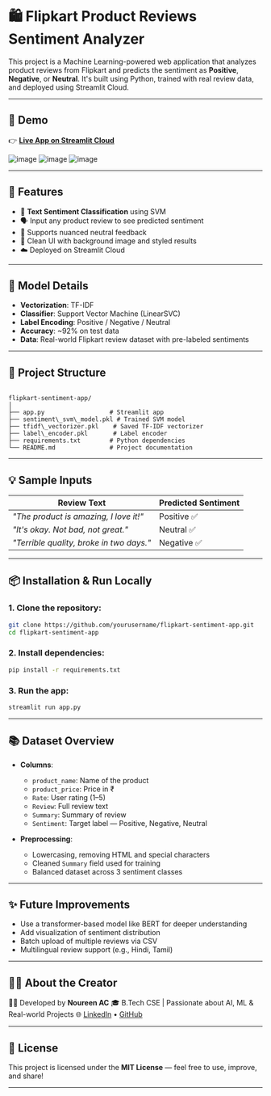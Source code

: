 
# 🛍️ Flipkart Product Reviews Sentiment Analyzer

This project is a Machine Learning-powered web application that analyzes product reviews from Flipkart and predicts the sentiment as **Positive**, **Negative**, or **Neutral**. It's built using Python, trained with real review data, and deployed using Streamlit Cloud.

---

## 🚀 Demo

👉 **[Live App on Streamlit Cloud](https://flipkart-reviews-sentiment-analysis2.streamlit.app/)**  


![image](https://github.com/user-attachments/assets/65271bee-d075-40c8-a976-fd69fabc1a1e)
![image](https://github.com/user-attachments/assets/38c6d78e-3d5a-44d9-8236-f712344da283)
![image](https://github.com/user-attachments/assets/926a7a2f-356e-42a0-a86f-68e61df888a7)



---

## 📌 Features

- 🧠 **Text Sentiment Classification** using SVM
- 🗣️ Input any product review to see predicted sentiment
- 💬 Supports nuanced neutral feedback
- 🎨 Clean UI with background image and styled results
- ☁️ Deployed on Streamlit Cloud

---

## 🧠 Model Details

- **Vectorization**: TF-IDF
- **Classifier**: Support Vector Machine (LinearSVC)
- **Label Encoding**: Positive / Negative / Neutral
- **Accuracy**: ~92% on test data
- **Data**: Real-world Flipkart review dataset with pre-labeled sentiments

---

## 📁 Project Structure

```

flipkart-sentiment-app/
│
├── app.py                  # Streamlit app
├── sentiment\_svm\_model.pkl # Trained SVM model
├── tfidf\_vectorizer.pkl    # Saved TF-IDF vectorizer
├── label\_encoder.pkl       # Label encoder
├── requirements.txt        # Python dependencies
└── README.md               # Project documentation

````

---

## 💡 Sample Inputs

| Review Text | Predicted Sentiment |
|-------------|---------------------|
| *"The product is amazing, I love it!"* | Positive ✅ |
| *"It's okay. Not bad, not great."*     | Neutral ✅ |
| *"Terrible quality, broke in two days."* | Negative ✅ |

---



## 📦 Installation & Run Locally

### 1. Clone the repository:

```bash
git clone https://github.com/yourusername/flipkart-sentiment-app.git
cd flipkart-sentiment-app
```

### 2. Install dependencies:

```bash
pip install -r requirements.txt
```

### 3. Run the app:

```bash
streamlit run app.py
```

---

## 📚 Dataset Overview

* **Columns**:

  * `product_name`: Name of the product
  * `product_price`: Price in ₹
  * `Rate`: User rating (1–5)
  * `Review`: Full review text
  * `Summary`: Summary of review
  * `Sentiment`: Target label — Positive, Negative, Neutral

* **Preprocessing**:

  * Lowercasing, removing HTML and special characters
  * Cleaned `Summary` field used for training
  * Balanced dataset across 3 sentiment classes

---

## ✨ Future Improvements

* Use a transformer-based model like BERT for deeper understanding
* Add visualization of sentiment distribution
* Batch upload of multiple reviews via CSV
* Multilingual review support (e.g., Hindi, Tamil)

---

## 🙋‍♀️ About the Creator

👩‍💻 Developed by **Noureen AC**
🎓 B.Tech CSE | Passionate about AI, ML & Real-world Projects
🌐 [LinkedIn](https://www.linkedin.com/in/noureen-ac) • [GitHub](https://github.com/Nourin04)

---

## 📄 License

This project is licensed under the **MIT License** — feel free to use, improve, and share!

---


